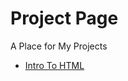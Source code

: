 # Project Page
 A Place for My Projects

<ul>
<li><a href="intro_to_HTML/index.html" target="_blank">Intro To HTML</a></li>
</ul>